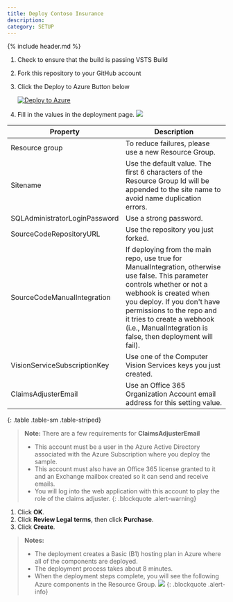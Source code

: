 ```yaml
---
title: Deploy Contoso Insurance
description:
category: SETUP
---
```


{% include header.md %}

1. Check to ensure that the build is passing VSTS Build
1. Fork this repository to your GitHub account
1. Click the Deploy to Azure Button below

   [![Deploy to Azure](http://azuredeploy.net/deploybutton.png)](https://portal.azure.com/#create/Microsoft.Template/uri/https%3A%2F%2Fraw.githubusercontent.com%2FSyntaxC4-MSFT%2FContosoInsurance%2Fmaster%2Fazuredeploy.json)

1. Fill in the values in the deployment page.
   ![]({{site.baseurl}}/img/deployment/azure-custom-deployment.png)

| Property | Description |
|---|---|
| Resource group | To reduce failures, please use a new Resource Group. |
| Sitename | Use the default value. The first 6 characters of the Resource Group Id will be appended to the site name to avoid name duplication errors. |
| SQLAdministratorLoginPassword | Use a strong password. |
| SourceCodeRepositoryURL | Use the repository you just forked. |
| SourceCodeManualIntegration | If deploying from the main repo, use true for ManualIntegration, otherwise use false. This parameter controls whether or not a webhook is created when you deploy. If you don't have permissions to the repo and it tries to create a webhook (i.e., ManualIntegration is false, then deployment will fail). |
| VisionServiceSubscriptionKey | Use one of the Computer Vision Services keys you just created. |
| ClaimsAdjusterEmail | Use an Office 365 Organization Account email address for this setting value. |
{: .table .table-sm .table-striped}

> **Note:** There are a few requirements for **ClaimsAdjusterEmail**
> * This account must be a user in the Azure Active Directory associated with the Azure Subscription where you deploy the sample.  
> * This account must also have an Office 365 license granted to it and an Exchange mailbox created so it can send and receive emails.  
> * You will log into the web application with this account to play the role of the claims adjuster.
{: .blockquote .alert-warning}

1. Click **OK**.
1. Click **Review Legal terms**, then click **Purchase**.
1. Click **Create**.

> **Notes:** 
>- The deployment creates a Basic (B1) hosting plan in Azure where all of the components are deployed.
>- The deployment process takes about 8 minutes.
>- When the deployment steps complete, you will see the following Azure components in the Resource Group.
> ![]({{site.baseurl}}/img/deployment/azure-components.png)
{: .blockquote .alert-info}